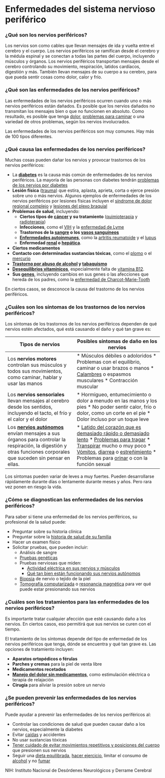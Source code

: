 Enfermedades del sistema nervioso periférico
============================================


### ¿Qué son los nervios periféricos?


Los nervios son como cables que llevan mensajes de ida y vuelta entre el cerebro y el cuerpo. Los nervios periféricos se ramifican desde el cerebro y la médula espinal y se conectan a todas las partes del cuerpo, incluyendo músculos y órganos. Los nervios periféricos transportan mensajes desde el cerebro controlando su movimiento, respiración, latidos cardíacos, digestión y más. También llevan mensajes de su cuerpo a su cerebro, para que pueda sentir cosas como dolor, calor y frío.


### ¿Qué son las enfermedades de los nervios periféricos?


Las enfermedades de los nervios periféricos ocurren cuando uno o más nervios periféricos están dañados. Es posible que los nervios dañados no transmitan los mensajes bien o que no funcionen en absoluto. Como resultado, es posible que tenga [dolor](https://medlineplus.gov/spanish/pain.html), [problemas para caminar](https://medlineplus.gov/spanish/walkingproblems.html) o una variedad de otros problemas, según los nervios involucrados.


Las enfermedades de los nervios periféricos son muy comunes. Hay más de 100 tipos diferentes.


### ¿Qué causa las enfermedades de los nervios periféricos?


Muchas cosas pueden dañar los nervios y provocar trastornos de los nervios periféricos:


* La **[diabetes](https://medlineplus.gov/spanish/diabetes.html)** es la causa más común de enfermedades de los nervios periféricos. La mayoría de las personas con diabetes tendrán [problemas de los nervios por diabetes](https://medlineplus.gov/spanish/diabeticnerveproblems.html)
* **Lesión física** ([trauma](https://medlineplus.gov/spanish/woundsandinjuries.html)) que estira, aplasta, aprieta, corta o ejerce presión sobre uno o más nervios. Algunos ejemplos de enfermedades de los nervios periféricos por lesiones físicas incluyen el [síndrome de dolor regional complejo](https://medlineplus.gov/spanish/complexregionalpainsyndrome.html) y [lesiones del plexo braquial](https://medlineplus.gov/spanish/brachialplexusinjuries.html)
* **Problemas de salud**, incluyendo:
	+ **Ciertos tipos de [cáncer](https://medlineplus.gov/spanish/cancer.html) y su tratamiento** ([quimioterapia](https://medlineplus.gov/spanish/cancerchemotherapy.html) y [radioterapia](https://medlineplus.gov/spanish/radiationtherapy.html))
	+ **Infecciones**, como el [VIH](https://medlineplus.gov/spanish/hiv.html) y la [enfermedad de Lyme](https://medlineplus.gov/spanish/lymedisease.html)
	+ **Trastornos de la [sangre](https://medlineplus.gov/spanish/blooddisorders.html) o los [vasos sanguíneos](https://medlineplus.gov/spanish/vasculardiseases.html)**
	+ **[Enfermedades autoinmunes](https://medlineplus.gov/spanish/autoimmunediseases.html)**, como la [artritis reumatoide](https://medlineplus.gov/spanish/rheumatoidarthritis.html) y el [lupus](https://medlineplus.gov/spanish/lupus.html)
	+ **Enfermedad [renal](https://medlineplus.gov/spanish/kidneydiseases.html) o [hepática](https://medlineplus.gov/spanish/liverdiseases.html)**.
* **Ciertos medicamentos**
* **Contacto con determinadas sustancias tóxicas**, como el [plomo](https://medlineplus.gov/spanish/leadpoisoning.html) o el [mercurio](https://medlineplus.gov/spanish/mercury.html)
* **[Trastorno por abuso de alcohol](https://medlineplus.gov/spanish/alcoholusedisorderaud.html) y [tabaquismo](https://medlineplus.gov/spanish/smoking.html)**
* **[Desequilibrios vitamínicos](https://medlineplus.gov/spanish/vitamins.html)**, especialmente falta de [vitamina B12](https://medlineplus.gov/spanish/pruebas-de-laboratorio/prueba-de-vitamina-b/).
* **Sus [genes](https://medlineplus.gov/spanish/genetica/entender/basica/gen/)**, incluyendo cambios en sus genes o las afecciones que hereda de los padres, como la [enfermedad de Charcot-Marie-Tooth](https://medlineplus.gov/spanish/charcotmarietoothdisease.html)


En ciertos casos, se desconoce la causa del trastorno de los nervios periféricos.


### ¿Cuáles son los síntomas de los trastornos de los nervios periféricos?


Los síntomas de los trastornos de los nervios periféricos dependen de qué nervios estén afectados, qué está causando el daño y qué tan grave es:





| Tipos de nervios | Posibles síntomas de daño en los nervios |
| --- | --- |
| Los **nervios motores** controlan sus músculos y todos sus movimientos, como caminar, hablar y usar las manos | * Músculos débiles o adoloridos * Problemas con el equilibrio, caminar o usar brazos o manos * [Calambres](https://medlineplus.gov/spanish/musclecramps.html) o espasmos musculares * Contracción muscular |
| Los **nervios sensoriales** llevan mensajes al cerebro desde los sentidos, incluyendo el tacto, el frío y el calor y el dolor | * Hormigueo, entumecimiento o dolor a menudo en las manos y los pies * No poder sentir calor, frío o dolor, como un corte en el pie * Dolor incluso por un toque leve |
| Los **[nervios autónomos](https://medlineplus.gov/spanish/autonomicnervoussystemdisorders.html)** envían mensajes a sus órganos para controlar la respiración, la digestión y otras funciones corporales que suceden sin pensar en ellas. | * [Latido del corazón que es demasiado rápido o demasiado lento](https://medlineplus.gov/spanish/arrhythmia.html) * [Problemas para tragar](https://medlineplus.gov/spanish/swallowingdisorders.html) * [Transpirar](https://medlineplus.gov/spanish/sweat.html) mucho o muy poco * [Vómitos](https://medlineplus.gov/spanish/nauseaandvomiting.html), [diarrea](https://medlineplus.gov/spanish/diarrhea.html) o [estreñimiento](https://medlineplus.gov/spanish/constipation.html) * Problemas para [orinar](https://medlineplus.gov/spanish/urineandurination.html) o con la función sexual |


  

  


Los síntomas pueden variar de leves a muy fuertes. Pueden desarrollarse rápidamente durante días o lentamente durante meses y años. Pero rara vez ponen en riesgo la vida.


### ¿Cómo se diagnostican las enfermedades de los nervios periféricos?


Para saber si tiene una enfermedad de los nervios periféricos, su profesional de la salud puede:


* Preguntar sobre su historia clínica
* Preguntar sobre la [historia de salud de su familia](https://medlineplus.gov/spanish/familyhistory.html)
* Hacer un examen físico
* Solicitar pruebas, que pueden incluir:
	+ Análisis de sangre
	+ [Pruebas genéticas](https://medlineplus.gov/spanish/genetictesting.html)
	+ Pruebas nerviosas que miden:
		- [Actividad eléctrica en sus nervios y músculos](https://medlineplus.gov/spanish/pruebas-de-laboratorio/electromiografia-y-estudios-de-conduccion-nerviosa/)
		- [Qué tan bien están funcionando sus nervios autónomos](https://medlineplus.gov/spanish/pruebas-de-laboratorio/pruebas-autonomicas/)
	+ [Biopsia](https://medlineplus.gov/spanish/biopsy.html) de nervio o tejido de la piel
	+ [Tomografía computarizada](https://medlineplus.gov/spanish/ctscans.html) o [resonancia magnética](https://medlineplus.gov/spanish/mriscans.html) para ver qué puede estar presionando sus nervios


### ¿Cuáles son los tratamientos para las enfermedades de los nervios periféricos?


Es importante tratar cualquier afección que esté causando daño a los nervios. En ciertos casos, eso permitirá que sus nervios se curen con el tiempo.


El tratamiento de los síntomas depende del tipo de enfermedad de los nervios periféricos que tenga, dónde se encuentra y qué tan grave es. Las opciones de tratamiento incluyen:


* **Aparatos ortopédicos o férulas**
* **Parches y cremas** para la piel de venta libre
* **Medicamentos recetados**
* **[Manejo del dolor sin medicamentos](https://medlineplus.gov/spanish/nondrugpainmanagement.html)**, como estimulación eléctrica o terapia de relajación
* **Cirugía** para aliviar la presión sobre un nervio


### ¿Se pueden prevenir las enfermedades de los nervios periféricos?


Puede ayudar a prevenir las enfermedades de los nervios periféricos al:


* Controlar las condiciones de salud que pueden causar daño a los nervios, especialmente la diabetes
* Evitar [caídas](https://medlineplus.gov/spanish/falls.html) y accidentes
* No usar sustancias tóxicas
* [Tener cuidado de evitar movimientos repetitivos y posiciones del cuerpo](https://medlineplus.gov/spanish/ergonomics.html) que presionen sus nervios
* Seguir una [dieta equilibrada](https://medlineplus.gov/spanish/nutrition.html), [hacer ejercicio](https://medlineplus.gov/spanish/howmuchexercisedoineed.html), limitar el consumo de [alcohol](https://medlineplus.gov/spanish/alcohol.html) y no [fumar](https://medlineplus.gov/spanish/quittingsmoking.html)


NIH: Instituto Nacional de Desórdenes Neurológicos y Derrame Cerebral

